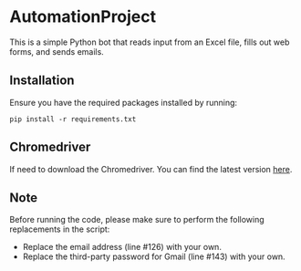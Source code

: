 # AutomationProject

This is a simple Python bot that reads input from an Excel file, fills out web forms, and sends emails.

## Installation

Ensure you have the required packages installed by running:

`pip install -r requirements.txt`

## Chromedriver

If need to download the Chromedriver. You can find the latest version [here](https://googlechromelabs.github.io/chrome-for-testing/).

## Note

Before running the code, please make sure to perform the following replacements in the script:
- Replace the email address (line #126) with your own.
- Replace the third-party password for Gmail (line #143) with your own.
